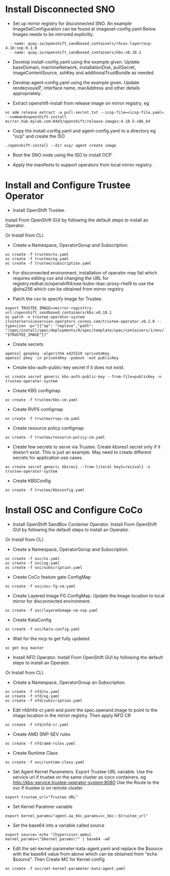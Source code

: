 # Install Disconnected SNO

* Set up mirror registry for disconnected SNO. An example ImageSetConfiguration can be found at imageset-config.yaml
Below Images needs to be mirrored explicitly.
```
  - name: quay.io/openshift_sandboxed_containers/rhcos-layer/ocp-4.16:snp-0.1.0
  - name: quay.io/openshift_sandboxed_containers/kbs:v0.10.1
```
* Develop install-config.yaml using the example given. Update baseDomain, machineNetwork, installationDisk, pullSecret, imageContentSource, sshKey and additionalTrustBundle as needed.

* Develop agent-config.yaml using the example given. Update rendezvousIP, interface name, macAddress and other details appropriately.

* Extract openshift-install from release image on mirror registry, eg

```
oc adm release extract -a pull-secret.txt --icsp-file=<icsp-file.yaml> --command=openshift-install mirror.hub.mylab.com:8443/openshift/release-images:4.18.5-x86_64
```

* Copy the install-config.yaml and agent-config.yaml to a directory eg "ocp" and create the ISO

```
./openshift-install --dir ocp/ agent create image
```
* Boot the SNO node using the ISO to install OCP.

* Apply the manifests to support operators from local mirror registry.

# Install and Configure Trustee Operator

* Install OpenShift Trustee.

Install From OpenShift GUI by following the default steps to install an Operator.

Or Install from CLI.
* Create a Namespace, OperatorGorup and Subscription.

```
oc create -f trustee/ns.yaml
oc create -f trustee/og.yaml
oc create -f trustee/subscription.yaml
```
* For disconnected environment, installation of operator may fail which requires editing csv and changing the URL for registry.redhat.io/openshift4/ose-kube-rbac-proxy-rhel9 to use the @sha256 which can be obtained from mirror registry.

* Patch the csv to specify image for Trustee.
```
export TRUSTEE_IMAGE=<mirror-registtry-url:/openshift_sandboxed_containers/kbs:v0.10.1
oc patch -n trustee-operator-system clusterserviceversion.operators.coreos.com/trustee-operator.v0.2.0 --type=json -p="[{"op": "replace","path": "/spec/install/spec/deployments/0/spec/template/spec/containers/1/env/1/value","value": "$TRUSTEE_IMAGE"}]"
```
* Create secrets

```
openssl genpkey -algorithm ed25519 >privateKey
openssl pkey -in privateKey -pubout -out publicKey
```
* Create kbs-auth-public-key secret if it does not exist.
```
oc create secret generic kbs-auth-public-key --from-file=publicKey -n trustee-operator-system
```

* Create KBS configmap
```
oc create -f trustee/kbs-cm.yaml
```

* Create RVPS configmap
```
oc create -f trustee/rvps-cm.yaml
```

* Create resource policy configmap
```
oc create -f trustee/resource-policy-cm.yaml
```

* Create few secrets to serve via Trustee. Create kbsres1 secret only if it doesn't exist. This is just an example. May need to create different secrets for application use cases.
```
oc create secret generic kbsres1 --from-literal key1=res1val1 -n trustee-operator-system
```

* Create KBSConfig
```
oc create -f trustee/kbsconfig.yaml
```
# Install OSC and Configure CoCo

* Install OpenShift SandBox Container Operator.
Install From OpenShift GUI by following the default steps to install an Operator.

Or Install from CLI.
* Create a Namespace, OperatorGorup and Subscription.

```
oc create -f osc/ns.yaml
oc create -f osc/og.yaml
oc create -f osc/subscription.yaml
```
* Create CoCo feature gate ConfigMap
```
oc create -f osc/osc-fg-cm.yaml
```
* Create Layered Image FG ConfigMap. Update the Image location to local mirror for disconnected environment.

```
oc create -f osc/layeredimage-cm-snp.yaml
```

* Create KataConfig
```
oc create -f osc/kata-config.yaml
```

* Wait for the mcp to get fully updated.
```
oc get mcp master
```

* Install NFD Operator.
Install From OpenShift GUI by following the default steps to install an Operator.

Or Install from CLI.
* Create a Namespace, OperatorGroup an Subscription.

```
oc create -f nfd/ns.yaml
oc create -f nfd/og.yaml
oc create -f nfd/subscription.yaml
```
* Edit nfd/nfd-cr.yaml and point the spec.operand.image to point to the image location in the mirror registry. Then apply NFD CR

```
oc create -f nfd/nfd-cr.yaml
```
* Create AMD SNP-SEV rules

```
oc create -f nfd/amd-rules.yaml 
```

* Create Runtime Class
```
oc create -f osc/runtime-class.yaml
```

* Set Agent Kernel Parameters. Export Trustee URL variable. Use the service url if trustee on the same cluster as coco containers. eg http://kbs-service.trustee-operator-system:8080 Use the Route to the svc if trustee is on remote cluster.
```
export trustee_url="Trustee URL"
```

* Set Kernel Paratmer variable
```
export kernel_params="agent.aa_kbc_params=cc_kbc::$trustee_url"
```
* Set the base64 into a variable called source
```
export source=`echo "[hypervisor.qemu]
kernel_params=\"$kernel_params\"" | base64 -w0`
```
* Edit the set-kernel-parameter-kata-agent.yaml and replace the $source with the base64 value from above which can be obtained from "echo $source". Then Create MC for Kernel config
```
oc create -f osc/set-kernel-parameter-kata-agent.yaml
```
